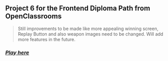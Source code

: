 ## Project 6 for the Frontend Diploma Path from OpenClassrooms

> Still improvements to be made like more appealing winning screen, Replay Button and also weapon images need to be changed.
> Will add more features in the future.

### _[Play here](https://adrianw96.github.io/P6_boardGame/)_
